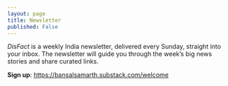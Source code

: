 ```yaml
---
layout: page
title: Newsletter
published: False
---
```


*DisFact* is a weekly India newsletter, delivered every Sunday, straight into your inbox. The newsletter will guide you through the week’s big news stories and share curated links.


**Sign up**:
<a href="https://bansalsamarth.substack.com" target='_blank'>https://bansalsamarth.substack.com/welcome</a>
